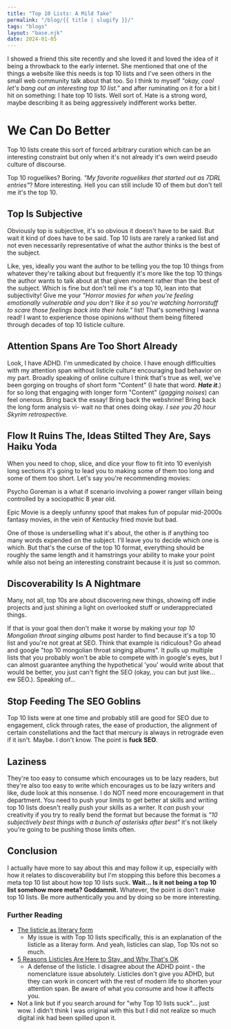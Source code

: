 ```yaml
---
title: "Top 10 Lists: A Mild Take"
permalink: "/blog/{{ title | slugify }}/"
tags: "blogs"
layout: "base.njk"
date: 2024-01-05
---
```


I showed a friend this site recently and she loved it and loved the idea of it being a throwback to the early internet. <!-- excerpt -->She mentioned that one of the things a website like this needs is top 10 lists and I've seen others in the small web community talk about that too. So I think to myself *"okay, cool let's bang out an interesting top 10 list."* and after ruminating on it for a bit I hit on something: I hate top 10 lists. Well sort of. Hate is a strong word, maybe describing it as being aggressively indifferent works better.

# We Can Do Better 

Top 10 lists create this sort of forced arbitrary curation which can be an interesting constraint but only when it's not already it's own weird pseudo culture of discourse.

Top 10 roguelikes? Boring. *"My favorite roguelikes that started out as 7DRL entries"*? More interesting. Hell you can still include 10 of them but don't tell me it's the top 10.

## Top Is Subjective 

Obviously top is subjective, it's so obvious it doesn't have to be said. But wait it kind of does have to be said. Top 10 lists are rarely a ranked list and not even necessarily representative of what the author thinks is the best of the subject.

Like, yes, ideally you want the author to be telling you the top 10 things from whatever they're talking about but frequently it's more like the top 10 things the author wants to talk about at that given moment rather than the best of the subject. Which is fine but don't tell me it's a top 10, lean into that subjectivity! Give me your *"Horror movies for when you're feeling emotionally vulnerable and you don't like it so you're watching horrorstuff to scare those feelings back into their hole."* list! That's something I wanna read! I want to experience those opinions without them being filtered through decades of top 10 listicle culture.

## Attention Spans Are Too Short Already 

Look, I have ADHD. I'm unmedicated by choice. I have enough difficulties with my attention span without listicle culture encouraging bad behavior on my part. Broadly speaking of online culture I think that's true as well, we've been gorging on troughs of short form "Content" (I hate that word. ***Hate it***.) for so long that engaging with longer form "Content" (*gagging noises*) can feel onerous. Bring back the essay! Bring back the webshrine! Bring back the long form analysis vi- wait no that ones doing okay. *I see you 20 hour Skyrim retrospective.*

## Flow It Ruins The, Ideas Stilted They Are, Says Haiku Yoda 

When you need to chop, slice, and dice your flow to fit into 10 evenlyish long sections it's going to lead you to making some of them too long and some of them too short. Let's say you're recommending movies:

Psycho Goreman is a what if scenario involving a power ranger villain being controlled by a sociopathic 8 year old.

Epic Movie is a deeply unfunny spoof that makes fun of popular mid-2000s fantasy movies, in the vein of Kentucky fried movie but bad.

One of those is underselling what it's about, the other is if anything too many words expended on the subject. I'll leave you to decide which one is which. But that's the curse of the top 10 format, everything should be roughly the same length and it hamstrings your ability to make your point while also not being an interesting constraint because it is just so common.

## Discoverability Is A Nightmare 

Many, not all, top 10s are about discovering new things, showing off indie projects and just shining a light on overlooked stuff or underappreciated things.

If that is your goal then don't make it worse by making your *top 10 Mongolian throat singing albums* post harder to find because it's a top 10 list and you're not great at SEO. Think that example is ridiculous? Go ahead and google "top 10 mongolian throat singing albums". It pulls up multiple lists that you probably won't be able to compete with in google's eyes, but I can almost guarantee anything the hypothetical 'you' would write about that would be better, you just can't fight the SEO (okay, you can but just like... ew SEO.). Speaking of...

## Stop Feeding The SEO Goblins 

Top 10 lists were at one time and probably still are good for SEO due to engagement, click through rates, the ease of production, the alignment of certain constellations and the fact that mercury is always in retrograde even if it isn't. Maybe. I don't know. The point is **fuck SEO**.

## Laziness 

They're too easy to consume which encourages us to be lazy readers, but they're also too easy to write which encourages us to be lazy writers and like, dude look at this nonsense. I do NOT need more encouragement in that department. You need to push your limits to get better at skills and writing top 10 lists doesn't really push your skills as a writer. It *can* push your creativity if you try to really bend the format but because the format is *"10 subjectively best things with a bunch of asterisks after best"* it's not likely you're going to be pushing those limits often.

## Conclusion 

I actually have more to say about this and may follow it up, especially with how it relates to discoverability but I'm stopping this before this becomes a meta top 10 list about how top 10 lists suck. **Wait... Is it not being a top 10 list somehow more meta? Goddamnit.** Whatever, the point is don't make top 10 lists. Be more authentically you and by doing so be more interesting.

### Further Reading

- [The listicle as literary form](https://mag.uchicago.edu/arts-humanities/listicle-literary-form)
    - My issue is with Top 10 lists specifically, this is an explanation of the listicle as a literay form. And yeah, listicles can slap, Top 10s not so much.
- [5 Reasons Listicles Are Here to Stay, and Why That's OK](https://www.wired.com/2014/01/defense-listicle-list-article/)
    - A defense of the listicle. I disagree about the ADHD point - the nomenclature issue absolutely. Listicles don't give you ADHD, but they can work in concert with the rest of modern life to shorten your attention span. Be aware of what you consume and how it affects you.
- Not a link but if you search around for "why Top 10 lists suck"... just wow. I didn't think I was original with this but I did not realize so much digital ink had been spilled upon it.